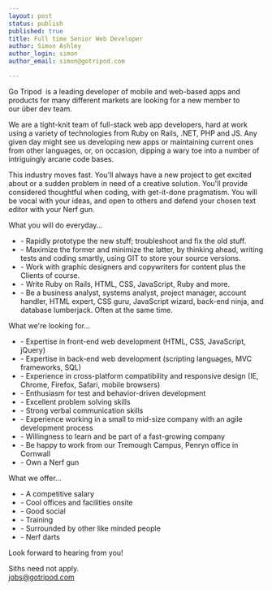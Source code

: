 ```yaml
---
layout: post
status: publish
published: true
title: Full time Senior Web Developer
author: Simon Ashley
author_login: simon
author_email: simon@gotripod.com

---
```

<p dir="ltr">Go Tripod  is a leading developer of mobile and web-based apps and products for many different markets are looking for a new member to our über dev team.</p>
<p dir="ltr">We are a tight-knit team of full-stack web app developers, hard at work using a variety of technologies from Ruby on Rails, .NET, PHP and JS. Any given day might see us developing new apps or maintaining current ones from other languages, or, on occasion, dipping a wary toe into a number of intriguingly arcane code bases.</p>
<p>This industry moves fast. You'll always have a new project to get excited about or a sudden problem in need of a creative solution. You'll provide considered thoughtful when coding, with get-it-done pragmatism. You will be vocal with your ideas, and open to others and defend your chosen text editor with your Nerf gun.</p>
<p>What you will do everyday…</p>
<ul>
<li dir="ltr">- Rapidly prototype the new stuff; troubleshoot and fix the old stuff.</li>
<li dir="ltr">- Maximize the former and minimize the latter, by thinking ahead, writing tests and coding smartly, using GIT to store your source versions.</li>
<li dir="ltr">- Work with graphic designers and copywriters for content plus the Clients of course.</li>
<li dir="ltr">- Write Ruby on Rails, HTML, CSS, JavaScript, Ruby and more.</li>
<li dir="ltr">- Be a business analyst, systems analyst, project manager, account handler, HTML expert, CSS guru, JavaScript wizard, back-end ninja, and database lumberjack. Often at the same time.</li>
</ul>
<p>What we're looking for…</p>
<ul>
<li dir="ltr">- Expertise in front-end web development (HTML, CSS, JavaScript, jQuery)</li>
<li dir="ltr">- Expertise in back-end web development (scripting languages, MVC frameworks, SQL)</li>
<li dir="ltr">- Experience in cross-platform compatibility and responsive design (IE, Chrome, Firefox, Safari, mobile browsers)</li>
<li dir="ltr">- Enthusiasm for test and behavior-driven development</li>
<li dir="ltr">- Excellent problem solving skills</li>
<li dir="ltr">- Strong verbal communication skills</li>
<li dir="ltr">- Experience working in a small to mid-size company with an agile development process</li>
<li dir="ltr">- Willingness to learn and be part of a fast-growing company</li>
<li dir="ltr">- Be happy to work from our Tremough Campus, Penryn office in Cornwall</li>
<li dir="ltr">- Own a Nerf gun</li>
</ul>
<p>What we offer...</p>
<ul>
<li dir="ltr">- A competitive salary</li>
<li dir="ltr">- Cool offices and facilities onsite</li>
<li dir="ltr">- Good social</li>
<li dir="ltr">- Training</li>
<li dir="ltr">- Surrounded by other like minded people</li>
<li dir="ltr">- Nerf darts</li>
</ul>
<p>Look forward to hearing from you!</p>
<p>Siths need not apply.<br />
<a href="mailto:jobs@gotripod.com">jobs@gotripod.com</a></p>
